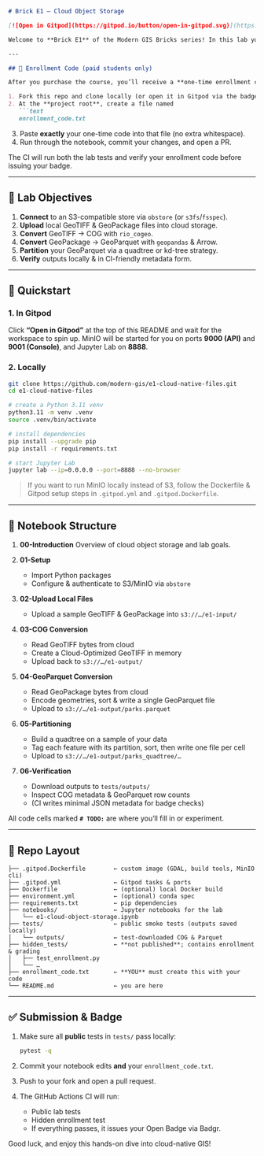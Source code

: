 ````markdown
# Brick E1 – Cloud Object Storage

[![Open in Gitpod](https://gitpod.io/button/open-in-gitpod.svg)](https://gitpod.io/#https://github.com/modern-gis/e1-cloud-native-files)

Welcome to **Brick E1** of the Modern GIS Bricks series! In this lab you’ll learn how to move geospatial data into—and transform it inside—cloud object storage, using S3-compatible APIs (e.g. AWS S3 or MinIO), `rasterio`/`rio-cogeo` for Cloud-Optimized GeoTIFFs, and `geopandas`/Arrow for GeoParquet.

---

## 🔑 Enrollment Code (paid students only)

After you purchase the course, you’ll receive a **one-time enrollment code** by email. To unlock the auto-grader and earn your badge:

1. Fork this repo and clone locally (or open it in Gitpod via the badge above).
2. At the **project root**, create a file named  
   ```text
   enrollment_code.txt
````

3. Paste **exactly** your one-time code into that file (no extra whitespace).
4. Run through the notebook, commit your changes, and open a PR.

The CI will run both the lab tests and verify your enrollment code before issuing your badge.

---

## 📖 Lab Objectives

1. **Connect** to an S3-compatible store via `obstore` (or `s3fs`/`fsspec`).
2. **Upload** local GeoTIFF & GeoPackage files into cloud storage.
3. **Convert** GeoTIFF → COG with `rio_cogeo`.
4. **Convert** GeoPackage → GeoParquet with `geopandas` & Arrow.
5. **Partition** your GeoParquet via a quadtree or kd-tree strategy.
6. **Verify** outputs locally & in CI-friendly metadata form.

---

## 🚀 Quickstart

### 1. In Gitpod

Click **“Open in Gitpod”** at the top of this README and wait for the workspace to spin up.
MinIO will be started for you on ports **9000 (API)** and **9001 (Console)**, and Jupyter Lab on **8888**.

### 2. Locally

```bash
git clone https://github.com/modern-gis/e1-cloud-native-files.git
cd e1-cloud-native-files

# create a Python 3.11 venv
python3.11 -m venv .venv
source .venv/bin/activate

# install dependencies
pip install --upgrade pip
pip install -r requirements.txt

# start Jupyter Lab
jupyter lab --ip=0.0.0.0 --port=8888 --no-browser
```

> If you want to run MinIO locally instead of S3, follow the Dockerfile & Gitpod setup steps in `.gitpod.yml` and `.gitpod.Dockerfile`.

---

## 🧱 Notebook Structure

1. **00-Introduction**
   Overview of cloud object storage and lab goals.
2. **01-Setup**

   * Import Python packages
   * Configure & authenticate to S3/MinIO via `obstore`
3. **02-Upload Local Files**

   * Upload a sample GeoTIFF & GeoPackage into `s3://…/e1-input/`
4. **03-COG Conversion**

   * Read GeoTIFF bytes from cloud
   * Create a Cloud-Optimized GeoTIFF in memory
   * Upload back to `s3://…/e1-output/`
5. **04-GeoParquet Conversion**

   * Read GeoPackage bytes from cloud
   * Encode geometries, sort & write a single GeoParquet file
   * Upload to `s3://…/e1-output/parks.parquet`
6. **05-Partitioning**

   * Build a quadtree on a sample of your data
   * Tag each feature with its partition, sort, then write one file per cell
   * Upload to `s3://…/e1-output/parks_quadtree/…`
7. **06-Verification**

   * Download outputs to `tests/outputs/`
   * Inspect COG metadata & GeoParquet row counts
   * (CI writes minimal JSON metadata for badge checks)

All code cells marked **`# TODO:`** are where you’ll fill in or experiment.

---

## 📂 Repo Layout

```
├── .gitpod.Dockerfile        ← custom image (GDAL, build tools, MinIO cli)
├── .gitpod.yml               ← Gitpod tasks & ports
├── Dockerfile                ← (optional) local Docker build
├── environment.yml           ← (optional) conda spec
├── requirements.txt          ← pip dependencies
├── notebooks/                ← Jupyter notebooks for the lab
│   └── e1-cloud-object-storage.ipynb
├── tests/                    ← public smoke tests (outputs saved locally)
│   └── outputs/              ← test‐downloaded COG & Parquet
├── hidden_tests/             ← **not published**; contains enrollment & grading
│   ├── test_enrollment.py
│   └── …
├── enrollment_code.txt       ← **YOU** must create this with your code
└── README.md                 ← you are here
```

---

## ✅ Submission & Badge

1. Make sure all **public** tests in `tests/` pass locally:

   ```bash
   pytest -q
   ```
2. Commit your notebook edits **and** your `enrollment_code.txt`.
3. Push to your fork and open a pull request.
4. The GitHub Actions CI will run:

   * Public lab tests
   * Hidden enrollment test
   * If everything passes, it issues your Open Badge via Badgr.

Good luck, and enjoy this hands-on dive into cloud-native GIS!
